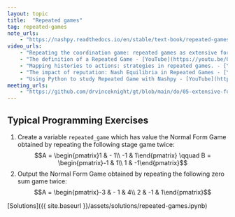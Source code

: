 ```yaml
---
layout: topic
title:  "Repeated games"
tag: repeated-games
note_urls:
    - "https://nashpy.readthedocs.io/en/stable/text-book/repeated-games.html"
video_urls:
    - "Repeating the coordination game: repeated games as extensive form games. - [YouTube](https://youtu.be/RTxIw_M4XEY) - [Private](https://cardiff.cloud.panopto.eu/Panopto/Pages/Viewer.aspx?id=1cd4a3e4-6054-4e34-b104-af930110f136)"
    - "The definition of a Repeated Game - [YouTube](https://youtu.be/0mV43J8MR64) - [Private](https://cardiff.cloud.panopto.eu/Panopto/Pages/Viewer.aspx?id=8323c235-e54d-40c6-bdea-af9301110fb1)"
    - "Mapping histories to actions: strategies in repeated games. - [YouTube](https://youtu.be/2yIt8m9KraE) - [Private](https://cardiff.cloud.panopto.eu/Panopto/Pages/Viewer.aspx?id=b2ee62dc-7d0a-4a55-9d0b-af9301112cb4)"
    - "The impact of reputation: Nash Equilibria in Repeated Games - [YouTube](https://youtu.be/F3TpV77V6xI) - [Private](https://cardiff.cloud.panopto.eu/Panopto/Pages/Viewer.aspx?id=961c25a2-f98d-4fcd-9f0f-af9301114484)"
    - "Using Python to study Repeated Game with Nashpy - [YouTube](https://youtu.be/s4jF9X86pTg) - [Private](https://cardiff.cloud.panopto.eu/Panopto/Pages/Viewer.aspx?id=78fed781-91b5-4746-8639-af9301115c24)"
meeting_urls:
    - "https://github.com/drvinceknight/gt/blob/main/do/05-extensive-form-games.rst"
---
```


## Typical Programming Exercises

1. Create a variable `repeated_game` which has value the Normal Form Game obtained by repeating the following stage game twice:
   $$A = \begin{pmatrix}1 & - 1\\ -1 & 1\end{pmatrix} \qquad B = \begin{pmatrix}-1 & 1\\ 1 & -1\end{pmatrix}$$
2. Output the Normal Form Game obtained by repeating the following zero sum game twice:
   $$A = \begin{pmatrix}-3 & - 1 & 4\\ 2 & -1 &  1\end{pmatrix}$$

[Solutions]({{ site.baseurl }}/assets/solutions/repeated-games.ipynb)
